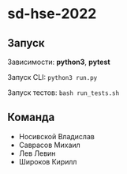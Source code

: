 # sd-hse-2022

## Запуск

Зависимости: **python3**, **pytest**

Запуск CLI: `python3 run.py`

Запуск тестов: `bash run_tests.sh`

## Команда
* Носивской Владислав
* Саврасов Михаил
* Лев Левин
* Широков Кирилл
